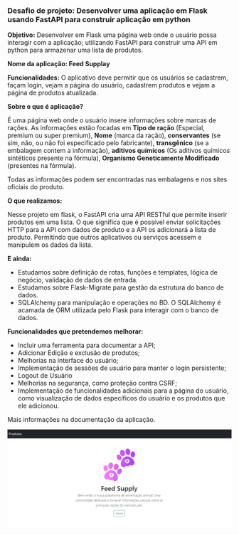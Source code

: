 <H3>Desafio de projeto: Desenvolver uma aplicação em Flask usando FastAPI para construir aplicação em python </H3>

**Objetivo:**
Desenvolver em Flask uma página web onde o usuário possa interagir com a  aplicação; utilizando
FastAPI para construir uma API em python para armazenar uma lista de produtos.

**Nome da aplicação: Feed Supplay**

**Funcionalidades:** O aplicativo deve permitir que os usuários se cadastrem, façam login, vejam a página
do usuário, cadastrem produtos e vejam a página de produtos atualizada.

**Sobre o que é aplicação?**

É uma página web onde o usuário insere informações sobre marcas de rações. As informações estão focadas em
**Tipo de ração**  (Especial, premium ou super premium), 
**Nome** (marca da ração), 
**conservantes** (se sim, não, ou não foi especificado pelo fabricante), 
**transgênico** (se a embalagem contem a informação), 
**aditivos químicos** (Os aditivos químicos sintéticos presente na fórmula), 
**Organismo Geneticamente Modificado** (presentes na fórmula). 

Todas as informações podem ser encontradas nas embalagens e nos sites oficiais do produto.

**O que realizamos:**

Nesse projeto em flask, o FastAPI cria uma API RESTful que permite inserir produtos em uma lista.
O que significa que é possível enviar solicitações HTTP para a API com dados de produto e a 
API os adicionará a lista de produto. Permitindo que outros aplicativos ou serviços acessem e 
manipulem os dados da lista.

**E ainda:**
- Estudamos sobre definição de rotas, funções e templates, lógica de negócio, validação de dados de entrada.
- Estudamos sobre Flask-Migrate para  gestão da estrutura do banco de dados.
- SQLAlchemy para manipulação e operações no BD. O SQLAlchemy é acamada de ORM utilizada pelo Flask para interagir com
o banco de dados.

**Funcionalidades que pretendemos melhorar:**

- Incluir uma ferramenta para documentar a API;
- Adicionar Edição e exclusão de produtos;
- Melhorias na interface do usuário;
- Implementação de sessões de usuário para manter o login persistente;
- Logout de Usuário
- Melhorias na segurança, como proteção contra CSRF;
- Implementação de funcionalidades adicionais para a página do usuário, como 
visualização de dados específicos do usuário e os produtos que ele adicionou.

Mais informações na documentação da aplicação.

![](img/home.png)

